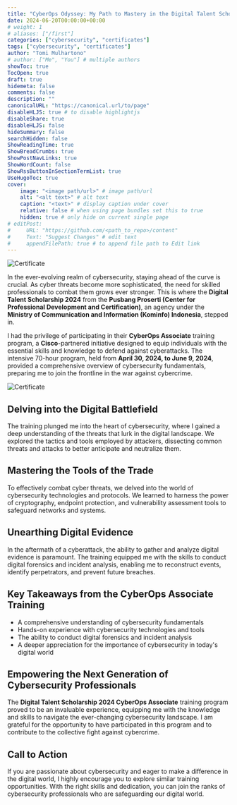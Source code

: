 ```yaml
---
title: "CyberOps Odyssey: My Path to Mastery in the Digital Talent Scholarship 2024"
date: 2024-06-20T00:00:00+00:00
# weight: 1
# aliases: ["/first"]
categories: ["cybersecurity", "certificates"]
tags: ["cybersecurity", "certificates"]
author: "Tomi Mulhartono"
# author: ["Me", "You"] # multiple authors
showToc: true
TocOpen: true
draft: true
hidemeta: false
comments: false
description: ""
canonicalURL: "https://canonical.url/to/page"
disableHLJS: true # to disable highlightjs
disableShare: true
disableHLJS: false
hideSummary: false
searchHidden: false
ShowReadingTime: true
ShowBreadCrumbs: true
ShowPostNavLinks: true
ShowWordCount: false
ShowRssButtonInSectionTermList: true
UseHugoToc: true
cover:
    image: "<image path/url>" # image path/url
    alt: "<alt text>" # alt text
    caption: "<text>" # display caption under cover
    relative: false # when using page bundles set this to true
    hidden: true # only hide on current single page
# editPost:
#     URL: "https://github.com/<path_to_repo>/content"
#     Text: "Suggest Changes" # edit text
#     appendFilePath: true # to append file path to Edit link
---
```


![Certificate](/images/cyberops-associate-digital-talent-scholarship-2024.jpg)

In the ever-evolving realm of cybersecurity, staying ahead of the curve is crucial. As cyber threats become more sophisticated, the need for skilled professionals to combat them grows ever stronger. This is where the **Digital Talent Scholarship 2024** from the **Pusbang Proserti (Center for Professional Development and Certification)**, an agency under the **Ministry of Communication and Information (Kominfo) Indonesia**, stepped in.

I had the privilege of participating in their **CyberOps Associate** training program, a **Cisco**-partnered initiative designed to equip individuals with the essential skills and knowledge to defend against cyberattacks. The intensive 70-hour program, held from **April 30, 2024, to June 9, 2024**, provided a comprehensive overview of cybersecurity fundamentals, preparing me to join the frontline in the war against cybercrime.

![Certificate](/images/cyberops-associate.jpg)

## Delving into the Digital Battlefield

The training plunged me into the heart of cybersecurity, where I gained a deep understanding of the threats that lurk in the digital landscape. We explored the tactics and tools employed by attackers, dissecting common threats and attacks to better anticipate and neutralize them.

## Mastering the Tools of the Trade

To effectively combat cyber threats, we delved into the world of cybersecurity technologies and protocols. We learned to harness the power of cryptography, endpoint protection, and vulnerability assessment tools to safeguard networks and systems.

## Unearthing Digital Evidence

In the aftermath of a cyberattack, the ability to gather and analyze digital evidence is paramount. The training equipped me with the skills to conduct digital forensics and incident analysis, enabling me to reconstruct events, identify perpetrators, and prevent future breaches.

## Key Takeaways from the CyberOps Associate Training

- A comprehensive understanding of cybersecurity fundamentals
- Hands-on experience with cybersecurity technologies and tools
- The ability to conduct digital forensics and incident analysis
- A deeper appreciation for the importance of cybersecurity in today's digital world

## Empowering the Next Generation of Cybersecurity Professionals

The **Digital Talent Scholarship 2024 CyberOps Associate** training program proved to be an invaluable experience, equipping me with the knowledge and skills to navigate the ever-changing cybersecurity landscape. I am grateful for the opportunity to have participated in this program and to contribute to the collective fight against cybercrime.

## Call to Action

If you are passionate about cybersecurity and eager to make a difference in the digital world, I highly encourage you to explore similar training opportunities. With the right skills and dedication, you can join the ranks of cybersecurity professionals who are safeguarding our digital world.